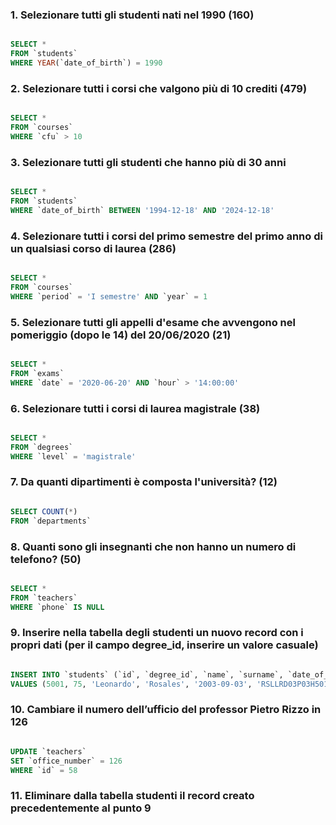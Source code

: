 ### 1. Selezionare tutti gli studenti nati nel 1990 (160)

```SQL

SELECT *
FROM `students`
WHERE YEAR(`date_of_birth`) = 1990

```

### 2. Selezionare tutti i corsi che valgono più di 10 crediti (479)

```SQL

SELECT *
FROM `courses`
WHERE `cfu` > 10

```
### 3. Selezionare tutti gli studenti che hanno più di 30 anni

```SQL

SELECT *
FROM `students`
WHERE `date_of_birth` BETWEEN '1994-12-18' AND '2024-12-18'

```
### 4. Selezionare tutti i corsi del primo semestre del primo anno di un qualsiasi corso di laurea (286)

```SQL

SELECT *
FROM `courses`
WHERE `period` = 'I semestre' AND `year` = 1

```
### 5. Selezionare tutti gli appelli d'esame che avvengono nel pomeriggio (dopo le 14) del 20/06/2020 (21)

```SQL

SELECT *
FROM `exams`
WHERE `date` = '2020-06-20' AND `hour` > '14:00:00'

```
### 6. Selezionare tutti i corsi di laurea magistrale (38)

```SQL

SELECT *
FROM `degrees`
WHERE `level` = 'magistrale'

```
### 7. Da quanti dipartimenti è composta l'università? (12)

```SQL

SELECT COUNT(*)
FROM `departments`

```
### 8. Quanti sono gli insegnanti che non hanno un numero di telefono? (50)

```SQL

SELECT *
FROM `teachers`
WHERE `phone` IS NULL

```
### 9. Inserire nella tabella degli studenti un nuovo record con i propri dati (per il campo degree_id, inserire un valore casuale)

```SQL

INSERT INTO `students` (`id`, `degree_id`, `name`, `surname`, `date_of_birth`, `fiscal_code`, `enrolment_date`, `registration_number`, `email`)
VALUES (5001, 75, 'Leonardo', 'Rosales', '2003-09-03', 'RSLLRD03P03H501I', '2024-12-18', 621033, 'leonardoas2003@gmail.com')
```
### 10. Cambiare il numero dell’ufficio del professor Pietro Rizzo in 126

```SQL

UPDATE `teachers`
SET `office_number` = 126
WHERE `id` = 58

```

### 11. Eliminare dalla tabella studenti il record creato precedentemente al punto 9

```SQL

```
